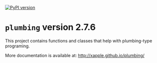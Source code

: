 [![PyPI version](https://badge.fury.io/py/plumbing.svg)](https://badge.fury.io/py/plumbing)

# `plumbing` version 2.7.6

This project contains functions and classes that help with plumbing-type programing.

More documentation is available at:
<http://xapple.github.io/plumbing/>